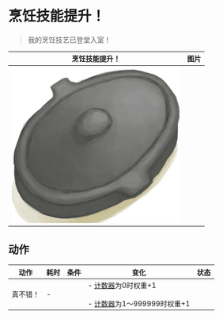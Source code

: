 # 烹饪技能提升！  
> 我的烹饪技艺已登堂入室！  
  
  烹饪技能提升！  |   图片   
 ----  |  ----:   
   |  ![](Sprite/CookingPotClosed.png)   
  
## 动作  
动作  |  耗时  |  条件  |  变化  |  状态  
----  |  ----  |  ----  |  ----  |  ----  
真不错！<br>  |  -  |    |  - [计数器](TickCounter.md)为0时权重+1<br><br>- [计数器](TickCounter.md)为1～999999时权重+1<br>  |    
